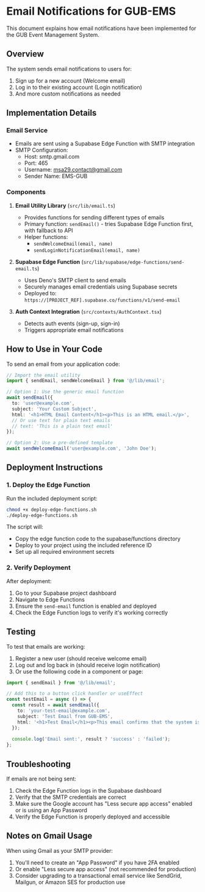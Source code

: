 # Email Notifications for GUB-EMS

This document explains how email notifications have been implemented for the GUB Event Management System.

## Overview

The system sends email notifications to users for:
1. Sign up for a new account (Welcome email)
2. Log in to their existing account (Login notification)
3. And more custom notifications as needed

## Implementation Details

### Email Service
- Emails are sent using a Supabase Edge Function with SMTP integration
- SMTP Configuration:
  - Host: smtp.gmail.com
  - Port: 465
  - Username: msa29.contact@gmail.com
  - Sender Name: EMS-GUB

### Components

1. **Email Utility Library** (`src/lib/email.ts`)
   - Provides functions for sending different types of emails
   - Primary function: `sendEmail()` - tries Supabase Edge Function first, with fallback to API
   - Helper functions: 
     - `sendWelcomeEmail(email, name)`
     - `sendLoginNotificationEmail(email, name)`

2. **Supabase Edge Function** (`src/lib/supabase/edge-functions/send-email.ts`)
   - Uses Deno's SMTP client to send emails
   - Securely manages email credentials using Supabase secrets
   - Deployed to: `https://[PROJECT_REF].supabase.co/functions/v1/send-email`

3. **Auth Context Integration** (`src/contexts/AuthContext.tsx`)
   - Detects auth events (sign-up, sign-in)
   - Triggers appropriate email notifications

## How to Use in Your Code

To send an email from your application code:

```typescript
// Import the email utility
import { sendEmail, sendWelcomeEmail } from '@/lib/email';

// Option 1: Use the generic email function
await sendEmail({
  to: 'user@example.com',
  subject: 'Your Custom Subject',
  html: '<h1>HTML Email Content</h1><p>This is an HTML email.</p>',
  // Or use text for plain text emails
  // text: 'This is a plain text email'
});

// Option 2: Use a pre-defined template
await sendWelcomeEmail('user@example.com', 'John Doe');
```

## Deployment Instructions

### 1. Deploy the Edge Function

Run the included deployment script:
```bash
chmod +x deploy-edge-functions.sh
./deploy-edge-functions.sh
```

The script will:
- Copy the edge function code to the supabase/functions directory
- Deploy to your project using the included reference ID
- Set up all required environment secrets

### 2. Verify Deployment

After deployment:
1. Go to your Supabase project dashboard
2. Navigate to Edge Functions
3. Ensure the `send-email` function is enabled and deployed
4. Check the Edge Function logs to verify it's working correctly

## Testing

To test that emails are working:
1. Register a new user (should receive welcome email)
2. Log out and log back in (should receive login notification)
3. Or use the following code in a component or page:

```typescript
import { sendEmail } from '@/lib/email';

// Add this to a button click handler or useEffect
const testEmail = async () => {
  const result = await sendEmail({
    to: 'your-test-email@example.com',
    subject: 'Test Email from GUB-EMS',
    html: '<h1>Test Email</h1><p>This email confirms that the system is working!</p>',
  });
  
  console.log('Email sent:', result ? 'success' : 'failed');
};
```

## Troubleshooting

If emails are not being sent:
1. Check the Edge Function logs in the Supabase dashboard
2. Verify that the SMTP credentials are correct 
3. Make sure the Google account has "Less secure app access" enabled or is using an App Password
4. Verify the Edge Function is properly deployed and accessible

## Notes on Gmail Usage

When using Gmail as your SMTP provider:
1. You'll need to create an "App Password" if you have 2FA enabled
2. Or enable "Less secure app access" (not recommended for production)
3. Consider upgrading to a transactional email service like SendGrid, Mailgun, or Amazon SES for production use 